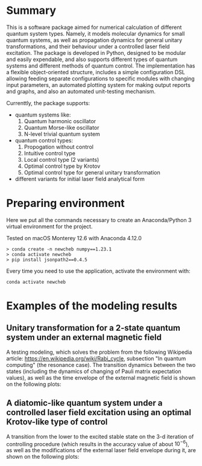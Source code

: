 # Summary
This is a software package aimed for numerical calculation of different quantum system types. Namely, it models molecular dynamics for small quantum systems, as well as propagation dynamics for general unitary transformations, and their behaviour under a controlled laser field excitation. The package is developed in Python, designed to be modular and easily expendable, and also supports different types of quantum systems and different methods of quantum control. The implementation has a flexible object-oriented structure, includes a simple configuration DSL allowing feeding separate configurations to specific modules with changing input parameters, an automated plotting system for making output reports and graphs, and also an automated unit-testing mechanism.

Currenttly, the package supports:
- quantum systems like:
  1. Quantum harmonic oscillator
  2. Quantum Morse-like oscillator
  3. N-level trivial quantum system
- quantum control types:
  1. Propogation without control
  2. Intuitive control type
  3. Local control type (2 variants)
  4. Optimal control type by Krotov
  5. Optimal control type for general unitary transformation
- different variants for initial laser field analytical form

# Preparing environment
Here we put all the commands necessary to create an Anaconda/Python 3 virtual environment for the project.

Tested on macOS Monterey 12.6 with Anaconda 4.12.0

```
> conda create -n newcheb numpy==1.23.1
> conda activate newcheb
> pip install jsonpath2==0.4.5
```

Every time you need to use the application, activate the environment with:
```
conda activate newcheb
```

# Examples of the modeling results

## Unitary transformation for a 2-state quantum system under an external magnetic field
A testing modeling, which solves the problem from the following Wikipedia article: https://en.wikipedia.org/wiki/Rabi_cycle, subsection "In quantum computing" (the resonance case). The transition dynamics between the two states (including the dynamics of changing of Pauli matrix expectation values), as well as the time envelope of the external magnetic field is shown on the following plots:

## A diatomic-like quantum system under a controlled laser field excitation using an optimal Krotov-like type of control
A transition from the lower to the excited stable state on the 3-d iteration of controlling procedure (which results in the accuracy value of about $10^{-6}$), as well as the modifications of the external laser field envelope during it, are shown on the following plots:
